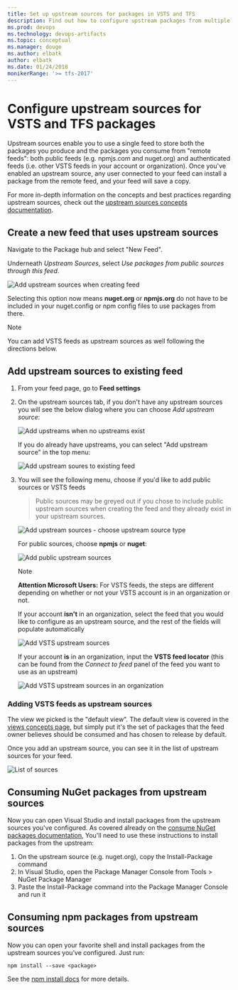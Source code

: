 ```yaml
---
title: Set up upstream sources for packages in VSTS and TFS
description: Find out how to configure upstream packages from multiple sources in VSTS and TFS
ms.prod: devops
ms.technology: devops-artifacts
ms.topic: conceptual
ms.manager: douge
ms.author: elbatk
author: elbatk
ms.date: 01/24/2018
monikerRange: '>= tfs-2017'
---
```


# Configure upstream sources for VSTS and TFS packages

Upstream sources enable you to use a single feed to store both the packages you produce and the packages you consume from "remote feeds": both public feeds (e.g. npmjs.com and nuget.org) and authenticated feeds (i.e. other VSTS feeds in your account or organization). Once you've enabled an upstream source, any user connected to your feed can install a package from the remote feed, and your feed will save a copy.

For more in-depth information on the concepts and best practices regarding upstream sources, check out the [upstream sources concepts documentation](../concepts/upstream-sources.md).

## Create a new feed that uses upstream sources

Navigate to the Package hub and select "New Feed".

Underneath _Upstream Sources_, select _Use packages from public sources through this feed_.

![Add upstream sources when creating feed](_img/us-create-feed.png)

Selecting this option now means **nuget.org** or **npmjs.org** do not have to be included in your nuget.config or npm config files to use packages from there.

> [!NOTE]
> You can add VSTS feeds as upstream sources as well following the directions below.

## Add upstream sources to existing feed

1. From your feed page, go to **Feed settings**
2. On the upstream sources tab, if you don't have any upstream sources you will see the below dialog where you can choose _Add upstream source_:

    ![Add upstreams when no upstreams exist](_img/us-no-upstreams.png)

    If you do already have upstreams, you can select "Add upstream source" in the top menu:

    ![Add upstream soures to existing feed](_img/us-upstreams-exist.png)

3. You will see the following menu, choose if you'd like to add public sources or VSTS feeds 

    > Public sources may be greyed out if you chose to include public upstream sources when creating the feed and they already exist in your upstream sources.

    ![Add upstream sources - choose upstream source type](_img/us-add-new-upstream.png)

    For public sources, choose **npmjs** or **nuget**:

    ![Add public upstream sources](_img/us-add-public-source.png)

    > [!NOTE] 
    > **Attention Microsoft Users:** For VSTS feeds, the steps are different depending on whether or not your VSTS account is in an organization or not.
    
    If your account **isn't** in an organization, select the feed that you would like to configure as an upstream source, and the rest of the fields will populate automatically

    ![Add VSTS upstream sources](_img/us-add-vsts-source.png)

    If your account **is** in an organization, input the **VSTS feed locator** (this can be found from the _Connect to feed_ panel of the feed you want to use as an upstream)

    ![Add VSTS upstream sources in an organization](_img/us-add-upstream-organization.png)

### Adding VSTS feeds as upstream sources 
    

The view we picked is the "default view". The default view is covered in the [views concepts page](../concepts/views.md), but simply put it's the set of packages that the feed owner believes should be consumed and has chosen to release by default.

Once you add an upstream source, you can see it in the list of upstream sources for your feed.

![List of sources](_img/us-with-sources.png)

## Consuming NuGet packages from upstream sources

Now you can open Visual Studio and install packages from the upstream sources you've configured. As covered already on the [consume NuGet packages documentation](../nuget/consume.md), You'll need to use these instructions to install packages from the upstream:

1.	On the upstream source (e.g. nuget.org), copy the Install-Package command
2.	In Visual Studio, open the Package Manager Console from Tools > NuGet Package Manager
3.	Paste the Install-Package command into the Package Manager Console and run it

## Consuming npm packages from upstream sources
Now you can open your favorite shell and install packages from the upstream sources you’ve configured. Just run:

```
npm install --save <package>
```

See the [npm install docs](../npm/install.md) for more details.


